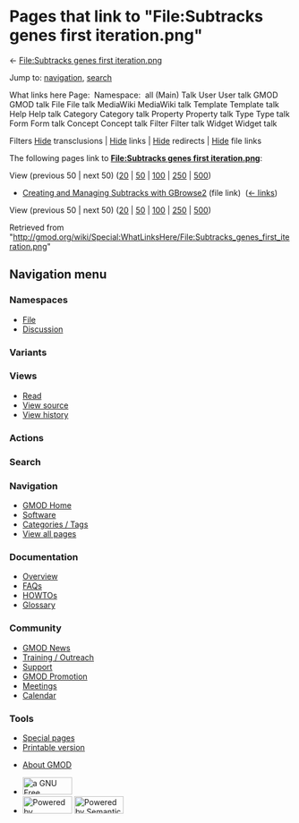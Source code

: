 <div id="mw-page-base" class="noprint">

</div>

<div id="mw-head-base" class="noprint">

</div>

<div id="content" class="mw-body" role="main">

<span id="top"></span>

<div id="mw-js-message" style="display:none;">

</div>



# <span dir="auto">Pages that link to "File:Subtracks genes first iteration.png"</span>

<div id="bodyContent">

<div id="contentSub">

← [File:Subtracks genes first
iteration.png](/wiki/File:Subtracks_genes_first_iteration.png "File:Subtracks genes first iteration.png")

</div>

<div id="jump-to-nav" class="mw-jump">

Jump to: [navigation](#mw-navigation), [search](#p-search)

</div>

<div id="mw-content-text">

What links here Page:  Namespace:  all (Main) Talk User User talk GMOD
GMOD talk File File talk MediaWiki MediaWiki talk Template Template talk
Help Help talk Category Category talk Property Property talk Type Type
talk Form Form talk Concept Concept talk Filter Filter talk Widget
Widget talk

Filters
[Hide](/mediawiki/index.php?title=Special:WhatLinksHere/File:Subtracks_genes_first_iteration.png&hidetrans=1 "Special:WhatLinksHere/File:Subtracks genes first iteration.png")
transclusions \|
[Hide](/mediawiki/index.php?title=Special:WhatLinksHere/File:Subtracks_genes_first_iteration.png&hidelinks=1 "Special:WhatLinksHere/File:Subtracks genes first iteration.png")
links \|
[Hide](/mediawiki/index.php?title=Special:WhatLinksHere/File:Subtracks_genes_first_iteration.png&hideredirs=1 "Special:WhatLinksHere/File:Subtracks genes first iteration.png")
redirects \|
[Hide](/mediawiki/index.php?title=Special:WhatLinksHere/File:Subtracks_genes_first_iteration.png&hideimages=1 "Special:WhatLinksHere/File:Subtracks genes first iteration.png")
file links

The following pages link to **[File:Subtracks genes first
iteration.png](/wiki/File:Subtracks_genes_first_iteration.png "File:Subtracks genes first iteration.png")**:

View (previous 50 \| next 50)
([20](/mediawiki/index.php?title=Special:WhatLinksHere/File:Subtracks_genes_first_iteration.png&limit=20 "Special:WhatLinksHere/File:Subtracks genes first iteration.png")
\|
[50](/mediawiki/index.php?title=Special:WhatLinksHere/File:Subtracks_genes_first_iteration.png&limit=50 "Special:WhatLinksHere/File:Subtracks genes first iteration.png")
\|
[100](/mediawiki/index.php?title=Special:WhatLinksHere/File:Subtracks_genes_first_iteration.png&limit=100 "Special:WhatLinksHere/File:Subtracks genes first iteration.png")
\|
[250](/mediawiki/index.php?title=Special:WhatLinksHere/File:Subtracks_genes_first_iteration.png&limit=250 "Special:WhatLinksHere/File:Subtracks genes first iteration.png")
\|
[500](/mediawiki/index.php?title=Special:WhatLinksHere/File:Subtracks_genes_first_iteration.png&limit=500 "Special:WhatLinksHere/File:Subtracks genes first iteration.png"))

- [Creating and Managing Subtracks with
  GBrowse2](/wiki/Creating_and_Managing_Subtracks_with_GBrowse2 "Creating and Managing Subtracks with GBrowse2")
  (file link) ‎ <span class="mw-whatlinkshere-tools">([←
  links](/mediawiki/index.php?title=Special:WhatLinksHere&target=Creating+and+Managing+Subtracks+with+GBrowse2 "Special:WhatLinksHere"))</span>

View (previous 50 \| next 50)
([20](/mediawiki/index.php?title=Special:WhatLinksHere/File:Subtracks_genes_first_iteration.png&limit=20 "Special:WhatLinksHere/File:Subtracks genes first iteration.png")
\|
[50](/mediawiki/index.php?title=Special:WhatLinksHere/File:Subtracks_genes_first_iteration.png&limit=50 "Special:WhatLinksHere/File:Subtracks genes first iteration.png")
\|
[100](/mediawiki/index.php?title=Special:WhatLinksHere/File:Subtracks_genes_first_iteration.png&limit=100 "Special:WhatLinksHere/File:Subtracks genes first iteration.png")
\|
[250](/mediawiki/index.php?title=Special:WhatLinksHere/File:Subtracks_genes_first_iteration.png&limit=250 "Special:WhatLinksHere/File:Subtracks genes first iteration.png")
\|
[500](/mediawiki/index.php?title=Special:WhatLinksHere/File:Subtracks_genes_first_iteration.png&limit=500 "Special:WhatLinksHere/File:Subtracks genes first iteration.png"))

</div>

<div class="printfooter">

Retrieved from
"<http://gmod.org/wiki/Special:WhatLinksHere/File:Subtracks_genes_first_iteration.png>"

</div>

<div id="catlinks" class="catlinks catlinks-allhidden">

</div>

<div class="visualClear">

</div>

</div>

</div>

<div id="mw-navigation">

## Navigation menu

<div id="mw-head">



<div id="left-navigation">

<div id="p-namespaces" class="vectorTabs" role="navigation"
aria-labelledby="p-namespaces-label">

### Namespaces

- <span id="ca-nstab-image"><a href="/wiki/File:Subtracks_genes_first_iteration.png" accesskey="c"
  title="View the file page [c]">File</a></span>
- <span id="ca-talk"><a
  href="/mediawiki/index.php?title=File_talk:Subtracks_genes_first_iteration.png&amp;action=edit&amp;redlink=1"
  accesskey="t"
  title="Discussion about the content page [t]">Discussion</a></span>

</div>

<div id="p-variants" class="vectorMenu emptyPortlet" role="navigation"
aria-labelledby="p-variants-label">

### 

### Variants[](#)

<div class="menu">

</div>

</div>

</div>

<div id="right-navigation">

<div id="p-views" class="vectorTabs" role="navigation"
aria-labelledby="p-views-label">

### Views

- <span id="ca-view">[Read](/wiki/File:Subtracks_genes_first_iteration.png)</span>
- <span id="ca-viewsource"><a
  href="/mediawiki/index.php?title=File:Subtracks_genes_first_iteration.png&amp;action=edit"
  accesskey="e" title="This page is protected.
  You can view its source [e]">View source</a></span>
- <span id="ca-history"><a
  href="/mediawiki/index.php?title=File:Subtracks_genes_first_iteration.png&amp;action=history"
  accesskey="h" title="Past revisions of this page [h]">View history</a></span>

</div>

<div id="p-cactions" class="vectorMenu emptyPortlet" role="navigation"
aria-labelledby="p-cactions-label">

### Actions[](#)

<div class="menu">

</div>

</div>

<div id="p-search" role="search">

### Search

<div id="simpleSearch">

</div>

</div>

</div>

</div>

<div id="mw-panel">

<div id="p-logo" role="banner">

<a href="/wiki/Main_Page"
style="background-image: url(http://gmod.org/images/GMOD-cogs.png);"
title="Visit the main page"></a>

</div>

<div id="p-Navigation" class="portal" role="navigation"
aria-labelledby="p-Navigation-label">

### Navigation

<div class="body">

- <span id="n-GMOD-Home">[GMOD Home](/wiki/Main_Page)</span>
- <span id="n-Software">[Software](/wiki/GMOD_Components)</span>
- <span id="n-Categories-.2F-Tags">[Categories /
  Tags](/wiki/Categories)</span>
- <span id="n-View-all-pages">[View all
  pages](/wiki/Special:AllPages)</span>

</div>

</div>

<div id="p-Documentation" class="portal" role="navigation"
aria-labelledby="p-Documentation-label">

### Documentation

<div class="body">

- <span id="n-Overview">[Overview](/wiki/Overview)</span>
- <span id="n-FAQs">[FAQs](/wiki/Category:FAQ)</span>
- <span id="n-HOWTOs">[HOWTOs](/wiki/Category:HOWTO)</span>
- <span id="n-Glossary">[Glossary](/wiki/Glossary)</span>

</div>

</div>

<div id="p-Community" class="portal" role="navigation"
aria-labelledby="p-Community-label">

### Community

<div class="body">

- <span id="n-GMOD-News">[GMOD News](/wiki/GMOD_News)</span>
- <span id="n-Training-.2F-Outreach">[Training /
  Outreach](/wiki/Training_and_Outreach)</span>
- <span id="n-Support">[Support](/wiki/Support)</span>
- <span id="n-GMOD-Promotion">[GMOD
  Promotion](/wiki/GMOD_Promotion)</span>
- <span id="n-Meetings">[Meetings](/wiki/Meetings)</span>
- <span id="n-Calendar">[Calendar](/wiki/Calendar)</span>

</div>

</div>

<div id="p-tb" class="portal" role="navigation"
aria-labelledby="p-tb-label">

### Tools

<div class="body">

- <span id="t-specialpages"><a href="/wiki/Special:SpecialPages" accesskey="q"
  title="A list of all special pages [q]">Special pages</a></span>
- <span id="t-print"><a
  href="/mediawiki/index.php?title=Special:WhatLinksHere/File:Subtracks_genes_first_iteration.png&amp;printable=yes"
  rel="alternate" accesskey="p"
  title="Printable version of this page [p]">Printable version</a></span>

</div>

</div>

</div>

</div>

<div id="footer" role="contentinfo">

- <span id="footer-places-about">[About
  GMOD](/wiki/GMOD:About "GMOD:About")</span>

<!-- -->

- <span id="footer-copyrightico">[<img src="http://www.gnu.org/graphics/gfdl-logo-small.png" width="88"
  height="31" alt="a GNU Free Documentation License" />](http://www.gnu.org/licenses/fdl-1.3.html)</span>
- <span id="footer-poweredbyico">[<img src="/mediawiki/skins/common/images/poweredby_mediawiki_88x31.png"
  width="88" height="31" alt="Powered by MediaWiki" />](//www.mediawiki.org/)
  [<img
  src="/mediawiki/extensions/SemanticMediaWiki/includes/../resources/images/smw_button.png"
  width="88" height="31" alt="Powered by Semantic MediaWiki" />](https://www.semantic-mediawiki.org/wiki/Semantic_MediaWiki)</span>

<div style="clear:both">

</div>

</div>
